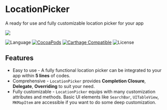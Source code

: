 # LocationPicker

A ready for use and fully customizable location picker for your app

![](/LocationPickerDemo/locationpicker.gif)

![Language](https://img.shields.io/badge/language-Swift%202.2-orange.svg)
[![CocoaPods](https://img.shields.io/cocoapods/v/JTLocationPicker.svg?style=flat)](http://cocoadocs.org/docsets/JTLocationPicker/)
[![Carthage Compatible](https://img.shields.io/badge/Carthage-compatible-4BC51D.svg?style=flat)](https://github.com/Carthage/Carthage)
![License](https://img.shields.io/github/license/JeromeTan1997/LocationPicker.svg?style=flat)

## Features
* Easy to use - A fully functional location picker can be integrated to your app within __5 lines__ of codes.
* Comprehensive - `LocationPicker` provides __Completion Closure__, __Delegate__, __Overriding__ to suit your need.
* Fully customizable - `LocationPicker` equips with many customization attributes and methods. Basic UI elements like `SearchBar`, `UITableView`, `MKMapItem` are accessible if you want to do some deep customization.
